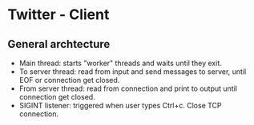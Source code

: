 # Twitter - Client

## General archtecture
- Main thread: starts "worker" threads and waits until they exit.
- To server thread: read from input and send messages to server, until EOF or connection get closed.
- From server thread: read from connection and print to output until connection get closed.
- SIGINT listener: triggered when user types Ctrl+c. Close TCP connection.
